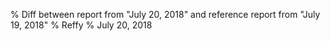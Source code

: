 % Diff between report from "July 20, 2018" and reference report from "July 19, 2018"
% Reffy
% July 20, 2018

